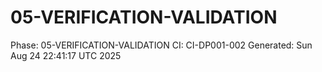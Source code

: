 # 05-VERIFICATION-VALIDATION
Phase: 05-VERIFICATION-VALIDATION
CI: CI-DP001-002
Generated: Sun Aug 24 22:41:17 UTC 2025
